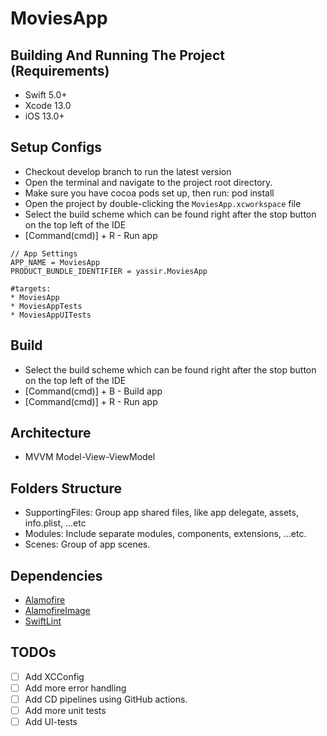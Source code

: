 # MoviesApp

## Building And Running The Project (Requirements)
* Swift 5.0+
* Xcode 13.0
* iOS 13.0+

## Setup Configs
- Checkout develop branch to run the latest version
- Open the terminal and navigate to the project root directory.
- Make sure you have cocoa pods set up, then run: pod install
- Open the project by double-clicking the `MoviesApp.xcworkspace` file
- Select the build scheme which can be found right after the stop button on the top left of the IDE
- [Command(cmd)] + R - Run app
```
// App Settings
APP_NAME = MoviesApp
PRODUCT_BUNDLE_IDENTIFIER = yassir.MoviesApp

#targets:
* MoviesApp
* MoviesAppTests
* MoviesAppUITests

```

## Build
* Select the build scheme which can be found right after the stop button on the top left of the IDE
* [Command(cmd)] + B - Build app
* [Command(cmd)] + R - Run app

## Architecture
* MVVM Model-View-ViewModel

## Folders Structure
* SupportingFiles: Group app shared files, like app delegate, assets, info.plist, ...etc
* Modules: Include separate modules, components, extensions, ...etc.
* Scenes: Group of app scenes.

## Dependencies
* [Alamofire](https://github.com/Alamofire/Alamofire)
* [AlamofireImage](https://github.com/Alamofire/AlamofireImage)
* [SwiftLint](https://github.com/realm/SwiftLint)

## TODOs

- [ ] Add XCConfig
- [ ] Add more error handling
- [ ] Add CD pipelines using GitHub actions.
- [ ] Add more unit tests
- [ ] Add UI-tests
